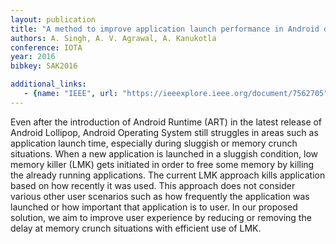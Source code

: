 ```yaml
---
layout: publication
title: "A method to improve application launch performance in Android devices"
authors: A. Singh, A. V. Agrawal, A. Kanukotla
conference: IOTA
year: 2016
bibkey: SAK2016

additional_links:
   - {name: "IEEE", url: "https://ieeexplore.ieee.org/document/7562705"}
---
```

Even after the introduction of Android Runtime (ART) in the latest release of Android Lollipop, Android Operating System still struggles in areas such as application launch time, especially during sluggish or memory crunch situations. When a new application is launched in a sluggish condition, low memory killer (LMK) gets initiated in order to free some memory by killing the already running applications. The current LMK approach kills application based on how recently it was used. This approach does not consider various other user scenarios such as how frequently the application was launched or how important that application is to user. In our proposed solution, we aim to improve user experience by reducing or removing the delay at memory crunch situations with efficient use of LMK.
